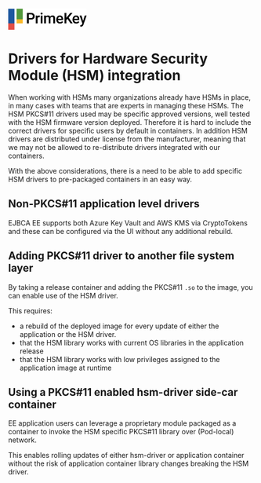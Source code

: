 ![PrimeKey](../primekey_logo.png)

# Drivers for Hardware Security Module (HSM) integration

When working with HSMs many organizations already have HSMs in place, in many cases with teams that are experts in managing these HSMs. The HSM PKCS#11 drivers used may be specific approved versions, well tested with the HSM firmware version deployed. Therefore it is hard to include the correct drivers for specific users by default in containers. In addition HSM drivers are distributed under license from the manufacturer, meaning that we may not be allowed to re-distribute drivers integrated with our containers.

With the above considerations, there is a need to be able to add specific HSM drivers to pre-packaged containers in an easy way.

## Non-PKCS#11 application level drivers

EJBCA EE supports both Azure Key Vault and AWS KMS via CryptoTokens and these can be configured via the UI without any additional rebuild.

## Adding PKCS#11 driver to another file system layer

By taking a release container and adding the PKCS#11 `.so` to the image, you can enable use of the HSM driver.

This requires:
* a rebuild of the deployed image for every update of either the application or the HSM driver.
* that the HSM library works with current OS libraries in the application release
* that the HSM library works with low privileges assigned to the application image at runtime

## Using a PKCS#11 enabled hsm-driver side-car container

EE application users can leverage a proprietary module packaged as a container to invoke the HSM specific PKCS#11 library over (Pod-local) network.

This enables rolling updates of either hsm-driver or application container without the risk of application container library changes breaking the HSM driver.
